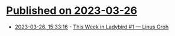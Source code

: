 # [Published on 2023-03-26](index.md)

* [2023-03-26, 15:33:16](https://lobste.rs/s/w6lgnv/this_week_ladybird_1_linus_groh) - [This Week in Ladybird #1 — Linus Groh](https://linus.dev/posts/this-week-in-ladybird-1/)
